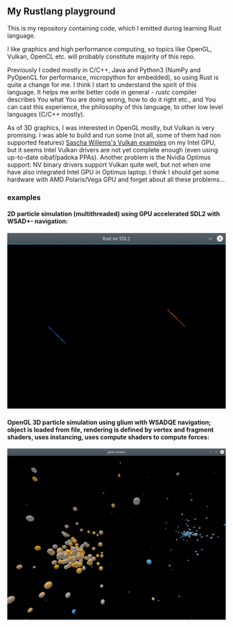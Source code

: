 ## My  Rustlang playground

This is my repository containing code, which I emitted during learning Rust language. 

I like graphics and high performance computing, so topics 
like OpenGL, Vulkan, OpenCL etc. will probably constitute majority of this repo.

Previously I coded mostly in C/C++, Java and Python3 (NumPy and PyOpenCL for performance, micropython for embedded), so using Rust is quite a change for me. 
I think I start to understand the spirit of this language. It helps me write better code in general - *rustc* compiler describes You what You are doing wrong, how to do it right etc., and You can cast this experience, the philosophy of this language, to other low level languages (C/C++ mostly). 

As of 3D graphics, I was interested in OpenGL mostly, but Vulkan is very promising. I was able to build and run some (not all, some of them had non supported features) [Sascha Willems's Vulkan examples](https://github.com/SaschaWillems/Vulkan) on my Intel GPU, but it seems Intel Vulkan drivers are not yet complete enough (even using up-to-date oibaf/padoka PPAs). Another problem is the Nvidia Optimus support: NV binary drivers support Vulkan quite well, but not when one have also integrated Intel GPU in Optimus laptop. I think I should get some hardware with AMD Polaris/Vega GPU and forget about all these problems...

### examples

#### 2D particle simulation (multithreaded) using GPU accelerated SDL2 with WSAD+- navigation:

![Image1](https://raw.githubusercontent.com/michal2229/rust-playground/master/rust_sdl2_test/results/animated1.gif)

#### OpenGL 3D particle simulation using glium with WSADQE navigation; object is loaded from file, rendering is defined by vertex and fragment shaders, uses instancing, uses compute shaders to compute forces:

![screen3](https://raw.githubusercontent.com/michal2229/Rust-playground/master/rust_glium_opengl_test/results/screen3.png)
